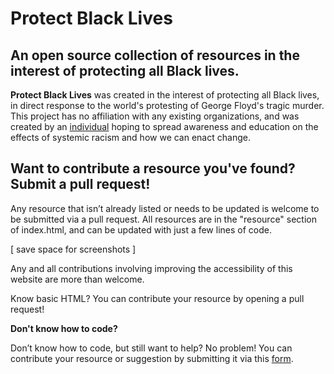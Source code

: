 # Protect Black Lives
## An open source collection of resources in the interest of protecting all Black lives.

**Protect Black Lives** was created in the interest of protecting all Black lives, in direct response to the world's
protesting of George Floyd's tragic murder. This project has no affiliation with any existing organizations, and was created by an [individual](https://github.com/emmy-html) hoping to spread awareness and education on the effects of systemic racism and how we can enact change.

## Want to contribute a resource you've found? Submit a pull request!
Any resource that isn’t already listed or needs to be updated is welcome to be submitted via a pull request. All resources are in the "resource" section of index.html, and can be updated with just a few lines of code.

[ save space for screenshots ]

Any and all contributions involving improving the accessibility of this website are more than welcome.

Know basic HTML? You can contribute your resource by opening a pull request!

**Don't know how to code?** 

Don’t know how to code, but still want to help? No problem! You can contribute your resource or suggestion by submitting it via this [form](http://contributelink).